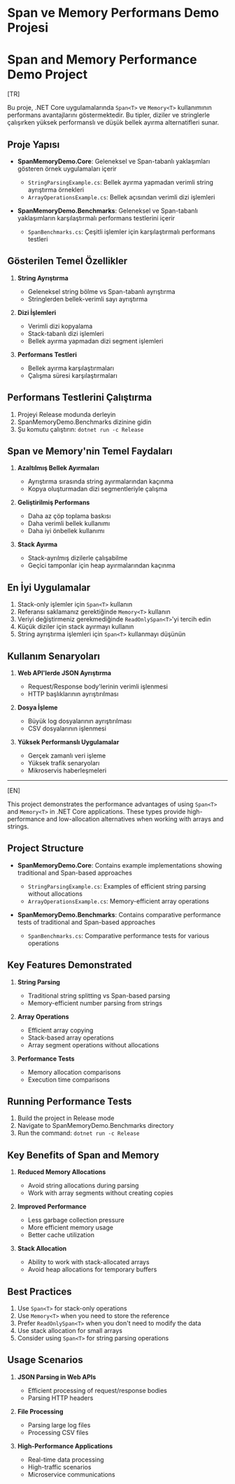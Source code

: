 # Span<T> ve Memory<T> Performans Demo Projesi
# Span<T> and Memory<T> Performance Demo Project

[TR]

Bu proje, .NET Core uygulamalarında `Span<T>` ve `Memory<T>` kullanımının performans avantajlarını göstermektedir. Bu tipler, diziler ve stringlerle çalışırken yüksek performanslı ve düşük bellek ayırma alternatifleri sunar.

## Proje Yapısı

- **SpanMemoryDemo.Core**: Geleneksel ve Span-tabanlı yaklaşımları gösteren örnek uygulamaları içerir
  - `StringParsingExample.cs`: Bellek ayırma yapmadan verimli string ayrıştırma örnekleri
  - `ArrayOperationsExample.cs`: Bellek açısından verimli dizi işlemleri

- **SpanMemoryDemo.Benchmarks**: Geleneksel ve Span-tabanlı yaklaşımların karşılaştırmalı performans testlerini içerir
  - `SpanBenchmarks.cs`: Çeşitli işlemler için karşılaştırmalı performans testleri

## Gösterilen Temel Özellikler

1. **String Ayrıştırma**
   - Geleneksel string bölme vs Span-tabanlı ayrıştırma
   - Stringlerden bellek-verimli sayı ayrıştırma

2. **Dizi İşlemleri**
   - Verimli dizi kopyalama
   - Stack-tabanlı dizi işlemleri
   - Bellek ayırma yapmadan dizi segment işlemleri

3. **Performans Testleri**
   - Bellek ayırma karşılaştırmaları
   - Çalışma süresi karşılaştırmaları

## Performans Testlerini Çalıştırma

1. Projeyi Release modunda derleyin
2. SpanMemoryDemo.Benchmarks dizinine gidin
3. Şu komutu çalıştırın: `dotnet run -c Release`

## Span<T> ve Memory<T>'nin Temel Faydaları

1. **Azaltılmış Bellek Ayırmaları**
   - Ayrıştırma sırasında string ayırmalarından kaçınma
   - Kopya oluşturmadan dizi segmentleriyle çalışma

2. **Geliştirilmiş Performans**
   - Daha az çöp toplama baskısı
   - Daha verimli bellek kullanımı
   - Daha iyi önbellek kullanımı

3. **Stack Ayırma**
   - Stack-ayrılmış dizilerle çalışabilme
   - Geçici tamponlar için heap ayırmalarından kaçınma

## En İyi Uygulamalar

1. Stack-only işlemler için `Span<T>` kullanın
2. Referansı saklamanız gerektiğinde `Memory<T>` kullanın
3. Veriyi değiştirmeniz gerekmediğinde `ReadOnlySpan<T>`'yi tercih edin
4. Küçük diziler için stack ayırmayı kullanın
5. String ayrıştırma işlemleri için `Span<T>` kullanmayı düşünün

## Kullanım Senaryoları

1. **Web API'lerde JSON Ayrıştırma**
   - Request/Response body'lerinin verimli işlenmesi
   - HTTP başlıklarının ayrıştırılması

2. **Dosya İşleme**
   - Büyük log dosyalarının ayrıştırılması
   - CSV dosyalarının işlenmesi

3. **Yüksek Performanslı Uygulamalar**
   - Gerçek zamanlı veri işleme
   - Yüksek trafik senaryoları
   - Mikroservis haberleşmeleri

---

[EN]

This project demonstrates the performance advantages of using `Span<T>` and `Memory<T>` in .NET Core applications. These types provide high-performance and low-allocation alternatives when working with arrays and strings.

## Project Structure

- **SpanMemoryDemo.Core**: Contains example implementations showing traditional and Span-based approaches
  - `StringParsingExample.cs`: Examples of efficient string parsing without allocations
  - `ArrayOperationsExample.cs`: Memory-efficient array operations

- **SpanMemoryDemo.Benchmarks**: Contains comparative performance tests of traditional and Span-based approaches
  - `SpanBenchmarks.cs`: Comparative performance tests for various operations

## Key Features Demonstrated

1. **String Parsing**
   - Traditional string splitting vs Span-based parsing
   - Memory-efficient number parsing from strings

2. **Array Operations**
   - Efficient array copying
   - Stack-based array operations
   - Array segment operations without allocations

3. **Performance Tests**
   - Memory allocation comparisons
   - Execution time comparisons

## Running Performance Tests

1. Build the project in Release mode
2. Navigate to SpanMemoryDemo.Benchmarks directory
3. Run the command: `dotnet run -c Release`

## Key Benefits of Span<T> and Memory<T>

1. **Reduced Memory Allocations**
   - Avoid string allocations during parsing
   - Work with array segments without creating copies

2. **Improved Performance**
   - Less garbage collection pressure
   - More efficient memory usage
   - Better cache utilization

3. **Stack Allocation**
   - Ability to work with stack-allocated arrays
   - Avoid heap allocations for temporary buffers

## Best Practices

1. Use `Span<T>` for stack-only operations
2. Use `Memory<T>` when you need to store the reference
3. Prefer `ReadOnlySpan<T>` when you don't need to modify the data
4. Use stack allocation for small arrays
5. Consider using `Span<T>` for string parsing operations

## Usage Scenarios

1. **JSON Parsing in Web APIs**
   - Efficient processing of request/response bodies
   - Parsing HTTP headers

2. **File Processing**
   - Parsing large log files
   - Processing CSV files

3. **High-Performance Applications**
   - Real-time data processing
   - High-traffic scenarios
   - Microservice communications
